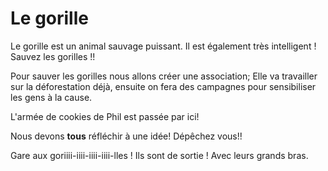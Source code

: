 # Le gorille
Le gorille est un animal sauvage puissant.
Il est également très intelligent !
Sauvez les gorilles !!



Pour sauver les gorilles nous allons créer une association;
Elle va travailler sur la déforestation déjà,
ensuite on fera des campagnes pour sensibiliser les gens à la cause.


L'armée de cookies de Phil est passée par ici!


Nous devons **tous** réfléchir à une idée! Dépêchez vous!!


Gare aux goriiii-iiii-iiii-iiii-lles !
Ils sont de sortie !
Avec leurs grands bras.
